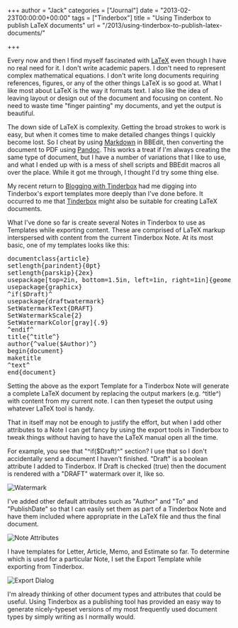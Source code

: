 +++
author = "Jack"
categories = ["Journal"]
date = "2013-02-23T00:00:00+00:00"
tags = ["Tinderbox"]
title = "Using Tinderbox to publish LaTeX documents"
url = "/2013/using-tinderbox-to-publish-latex-documents/"

+++

Every now and then I find myself fascinated with [LaTeX][1] even though I have no real need for it. I don't write academic papers. I don't need to represent complex mathematical equations. I don't write long documents requiring references, figures, or any of the other things LaTeX is so good at. What I like most about LaTeX is the way it formats text. I also like the idea of leaving layout or design out of the document and focusing on content. No need to waste time "finger painting" my documents, and yet the output is beautiful.

The down side of LaTeX is complexity. Getting the broad strokes to work is easy, but when it comes time to make detailed changes things I quickly become lost. So I cheat by using [Markdown][2] in BBEdit, then converting the document to PDF using [Pandoc][3]. This works a treat if I'm always creating the same type of document, but I have a number of variations that I like to use, and what I ended up with is a mess of shell scripts and BBEdit macros all over the place. While it got me through, I thought I'd try some thing else.

My recent return to [Blogging with Tinderbox][4] had me digging into Tinderbox's export templates more deeply than I've done before. It occurred to me that [Tinderbox][5] might also be suitable for creating LaTeX documents.

What I've done so far is create several Notes in Tinderbox to use as Templates while exporting content. These are comprised of LaTeX markup interspersed with content from the current Tinderbox Note. At its most basic, one of my templates looks like this:

<pre class="code">documentclass{article}
setlength{parindent}{0pt}
setlength{parskip}{2ex}
usepackage[top=2in, bottom=1.5in, left=1in, right=1in]{geometry}
usepackage{graphicx}
^if($Draft)^
usepackage{draftwatermark}
SetWatermarkText{DRAFT}
SetWatermarkScale{2}
SetWatermarkColor[gray]{.9}
^endif^
title{^title^}
author{^value($Author)^}
begin{document}
maketitle
^text^
end{document}
</pre>

Setting the above as the export Template for a Tinderbox Note will generate a complete LaTeX document by replacing the output markers (e.g. ^title^) with content from my current note. I can then typeset the output using whatever LaTeX tool is handy.

That in itself may not be enough to justify the effort, but when I add other attributes to a Note I can get fancy by using the export tools in Tinderbox to tweak things without having to have the LaTeX manual open all the time.

For example, you see that "^if($Draft)^" section? I use that so I don't accidentally send a document I haven't finished. "Draft" is a boolean attribute I added to Tinderbox. If Draft is checked (true) then the document is rendered with a "DRAFT" watermark over it, like so.

![Watermark][6]

I've added other default attributes such as "Author" and "To" and "PublishDate" so that I can easily set them as part of a Tinderbox Note and have them included where appropriate in the LaTeX file and thus the final document.

![Note Attributes][7]

I have templates for Letter, Article, Memo, and Estimate so far. To determine which is used for a particular Note, I set the Export Template while exporting from Tinderbox.

![Export Dialog][8]

I'm already thinking of other document types and attributes that could be useful. Using Tinderbox as a publishing tool has provided an easy way to generate nicely-typeset versions of my most frequently used document types by simply writing as I normally would.

 [1]: http://en.wikipedia.org/wiki/LaTeX
 [2]: http://daringfireball.net/projects/markdown/
 [3]: http://johnmacfarlane.net/pandoc/
 [4]: /2013/blogging-with-tinderbox/
 [5]: http://www.eastgate.com/Tinderbox/
 [6]: /img/draft-watermark.png
 [7]: /img/note-attributes.png
 [8]: /img/export-dialog.png
